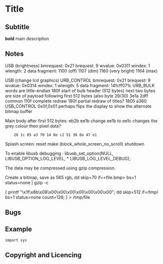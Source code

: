 # Title

## Subtitle

**bold** main description

## Notes

USB (brightness)
	bmrequest: 0x21
	brequest: 9
	wvalue: 0x0311
	windex: 1
	wlength: 2
	data fragment: 1100 (off) 1107 (dim) 1160 (very bright) 1164 (max)

USB (change lcd graphics)
	URB_CONTROL
		bmrequest: 0x21
		brequest: 9
		wvalue: 0x0314
		windex: 1
		wlength: 5
		data fragment: 14fcff071c
	URB_BULK
		words are little-endian
		180f start of bulk header (512 bytes)
		next two bytes are size of payload following first 512 bytes (also byte 29/30)
		3e1a 2dff common
		110f complete redraw
		180f partial redraw of titles?
		1805 a360
USB_CONTROL
	0x0f,0x01 perhaps flips the display to show the alternate bitmap buffer

Main body after first 512 bytes:
	eb2b ee1b
		change ee1b to ee1c changes the grey colour
		then pixel data?

		28 1c 85 a3 70 14 8e c2 51 38 0a 47 e1
Splash screen:
	reset
	make (block_whole_screen_no_scroll)
	shutdown

To enable libusb debugging
	: libusb_set_option(NULL, LIBUSB_OPTION_LOG_LEVEL, * LIBUSB_LOG_LEVEL_DEBUG); 

The data may be compressed using gzip compression.

Create a bitmap, save as 565 rgb, dd skip=70 if=<file.bmp> bs=1 status=none | gzip -c

{ printf "\x1f\x8b\x08\x00\x00\x00\x00\x00\x00\x00"; dd skip=512 if=/tmp/<file> bs=1 status=none count=128; } > /tmp/file

## Bugs

## Example

~~~{.py}
import sys
~~~

## Copyright and Licencing
